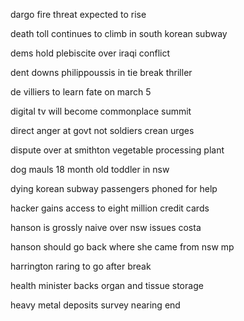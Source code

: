 dargo fire threat expected to rise

death toll continues to climb in south korean subway

dems hold plebiscite over iraqi conflict

dent downs philippoussis in tie break thriller

de villiers to learn fate on march 5

digital tv will become commonplace summit

direct anger at govt not soldiers crean urges

dispute over at smithton vegetable processing plant

dog mauls 18 month old toddler in nsw

dying korean subway passengers phoned for help

hacker gains access to eight million credit cards

hanson is grossly naive over nsw issues costa

hanson should go back where she came from nsw mp

harrington raring to go after break

health minister backs organ and tissue storage

heavy metal deposits survey nearing end

